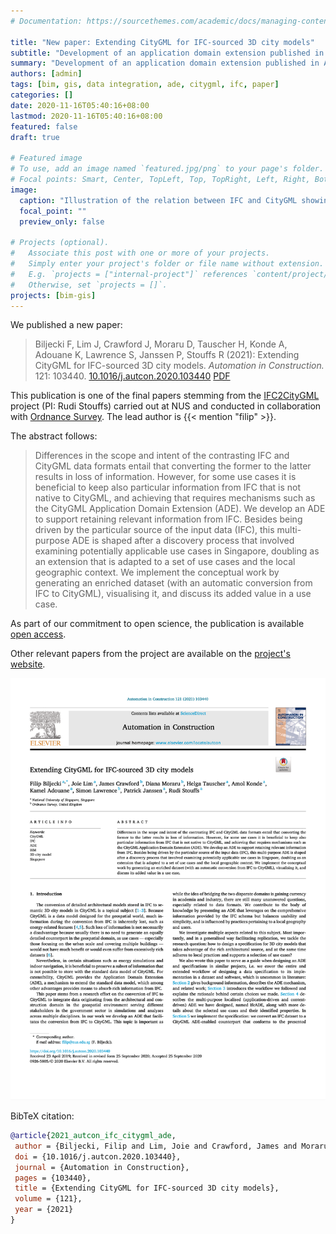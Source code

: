 ```yaml
---
# Documentation: https://sourcethemes.com/academic/docs/managing-content/

title: "New paper: Extending CityGML for IFC-sourced 3D city models"
subtitle: "Development of an application domain extension published in Automation in Construction."
summary: "Development of an application domain extension published in Automation in Construction."
authors: [admin]
tags: [bim, gis, data integration, ade, citygml, ifc, paper]
categories: []
date: 2020-11-16T05:40:16+08:00
lastmod: 2020-11-16T05:40:16+08:00
featured: false
draft: true

# Featured image
# To use, add an image named `featured.jpg/png` to your page's folder.
# Focal points: Smart, Center, TopLeft, Top, TopRight, Left, Right, BottomLeft, Bottom, BottomRight.
image:
  caption: "Illustration of the relation between IFC and CityGML showing examples of categories of features described in the paper."
  focal_point: ""
  preview_only: false

# Projects (optional).
#   Associate this post with one or more of your projects.
#   Simply enter your project's folder or file name without extension.
#   E.g. `projects = ["internal-project"]` references `content/project/deep-learning/index.md`.
#   Otherwise, set `projects = []`.
projects: [bim-gis]
---
```


We published a new paper:

> Biljecki F, Lim J, Crawford J, Moraru D, Tauscher H, Konde A, Adouane K, Lawrence S, Janssen P, Stouffs R (2021): Extending CityGML for IFC-sourced 3D city models. _Automation in Construction._ 121: 103440. [<i class="ai ai-doi-square ai"></i> 10.1016/j.autcon.2020.103440](https://doi.org/10.1016/j.autcon.2020.103440) [<i class="far fa-file-pdf"></i> PDF](/publication/2021-autcon-ifc-citygml-ade/2021-autcon-ifc-citygml-ade.pdf) <i class="ai ai-open-access-square ai"></i>

This publication is one of the final papers stemming from the [IFC2CityGML](https://ifc2citygml.github.io) project (PI: Rudi Stouffs) carried out at NUS and conducted in collaboration with [Ordnance Survey](https://www.ordnancesurvey.co.uk).
The lead author is {{< mention "filip" >}}.

The abstract follows:

> Differences in the scope and intent of the contrasting IFC and CityGML data formats entail that converting the former to the latter results in loss of information.
However, for some use cases it is beneficial to keep also particular information from IFC that is not native to CityGML, and achieving that requires mechanisms such as the CityGML Application Domain Extension (ADE).
We develop an ADE to support retaining relevant information from IFC.
Besides being driven by the particular source of the input data (IFC), this multi-purpose ADE is shaped after a discovery process that involved examining potentially applicable use cases in Singapore, doubling as an extension that is adapted to a set of use cases and the local geographic context.
We implement the conceptual work by generating an enriched dataset (with an automatic conversion from IFC to CityGML), visualising it, and discuss its added value in a use case.

As part of our commitment to open science, the publication is available [open access](/publication/2021-autcon-ifc-citygml-ade/).

Other relevant papers from the project are available on the [project's website](https://ifc2citygml.github.io).


[![](page-one.png)](/publication/2021-autcon-ifc-citygml-ade/)


BibTeX citation:
```bibtex
@article{2021_autcon_ifc_citygml_ade,
 author = {Biljecki, Filip and Lim, Joie and Crawford, James and Moraru, Diana and Tauscher, Helga and Konde, Amol and Adouane, Kamel and Lawrence, Simon and Janssen, Patrick and Stouffs, Rudi},
 doi = {10.1016/j.autcon.2020.103440},
 journal = {Automation in Construction},
 pages = {103440},
 title = {Extending CityGML for IFC-sourced 3D city models},
 volume = {121},
 year = {2021}
}
```
